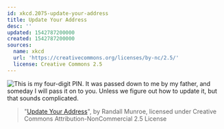 ```yaml
---
id: xkcd.2075-update-your-address
title: Update Your Address
desc: ''
updated: 1542787200000
created: 1542787200000
sources:
  name: xkcd
  url: 'https://creativecommons.org/licenses/by-nc/2.5/'
  license: Creative Commons 2.5
---
```

![This is my four-digit PIN. It was passed down to me by my father, and someday I will pass it on to you. Unless we figure out how to update it, but that sounds complicated.](https://imgs.xkcd.com/comics/update_your_address.png)
> "[Update Your Address](https://xkcd.com/2075/)", by Randall Munroe, licensed under Creative Commons Attribution-NonCommercial 2.5 License
